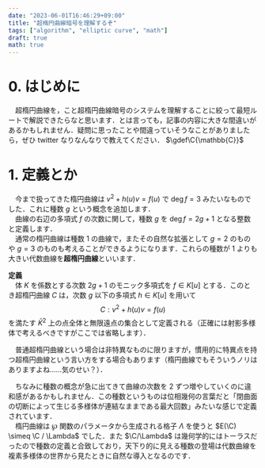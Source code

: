 ```yaml
---
date: "2023-06-01T16:46:29+09:00"
title: "超楕円曲線暗号を理解するぞ"
tags: ["algorithm", "elliptic curve", "math"]
draft: true
math: true
---
```


# 0. はじめに
　超楕円曲線を，こと超楕円曲線暗号のシステムを理解することに絞って最短ルートで解説できたらなと思います．とは言っても，記事の内容に大きな間違いがあるかもしれません．疑問に思ったことや間違っていそうなことがありましたら，ぜひ twitter なりなんなりで教えてください．
$\gdef\C{\mathbb{C}}$

# 1. 定義とか

　今まで扱ってきた楕円曲線は $v^2 + h(u)v = f(u)$ で $\deg f = 3$ みたいなものでした．これに種数 $g$ という概念を追加します．  
　曲線の右辺の多項式 $f$ の次数に関して，種数 $g$ を $\deg f = 2g + 1$ となる整数と定義します．  
　通常の楕円曲線は種数 $1$ の曲線で，またその自然な拡張として $g = 2$ のものや $g = 3$ のものも考えることができるようになります．これらの種数が $1$ よりも大きい代数曲線を**超楕円曲線**といいます．

**定義**  
　体 $K$ を係数とする次数 $2g + 1$ のモニック多項式を $f \in K[u]$ とする．このとき超楕円曲線 $C$ は，次数 $g$ 以下の多項式 $h \in K[u]$ を用いて
$$C: v^2 + h(u)v = f(u)$$
を満たす ${\bar K}^2$ 上の点全体と無限遠点の集合として定義される（正確には射影多様体で考えるべきですがここでは省略します）．

　普通超楕円曲線という場合は非特異なものに限りますが，慣用的に特異点を持つ超楕円曲線という言い方をする場合もあります（楕円曲線でもそういうノリはありますよね……気のせい？）．

　ちなみに種数の概念が急に出てきて曲線の次数を $2$ ずつ増やしていくのに違和感があるかもしれません．この種数というものは位相幾何の言葉だと「閉曲面の切断によって生じる多様体が連結なままである最大回数」みたいな感じで定義されています．  
　楕円曲線は $\wp$ 関数のパラメータから生成される格子 $\Lambda$ を使うと $E(\C) \simeq \C / \Lambda$ でした．また $\C/\Lambda$ は幾何学的にはトーラスだったので種数の定義と合致しており，天下り的に見える種数の登場は代数曲線を複素多様体の世界から見たときに自然な導入となるのです．
